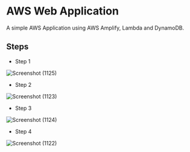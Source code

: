 # AWS Web Application

A simple AWS Application using AWS Amplify, Lambda and DynamoDB.
## Steps

- Step 1
  
![Screenshot (1125)](https://github.com/aditya1602/awsProject1/assets/62506609/745dbda7-5944-4634-b148-897c8aa5615e)

- Step 2

![Screenshot (1123)](https://github.com/aditya1602/awsProject1/assets/62506609/0fcf0ffd-19d9-4d61-86c6-f9fed7153c14)

- Step 3
  
![Screenshot (1124)](https://github.com/aditya1602/awsProject1/assets/62506609/904f9b14-9fe0-4a40-94b9-d90ac14a6c14)

- Step 4
  
![Screenshot (1122)](https://github.com/aditya1602/awsProject1/assets/62506609/05391d1b-abbf-45a2-b7b2-9982054228f9)






